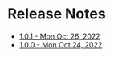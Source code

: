 
# Release Notes

- [ 1.0.1 - Mon Oct 26, 2022 ](1.0.1-release-notes.md)
- [ 1.0.0 - Mon Oct 24, 2022 ](1.0.0-release-notes.md)
